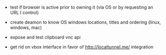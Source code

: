 * test if browser is active prior to owning it (via OS or by requesting an URL I control)

* create deamon to know OS windows locations, titles and ordering (linux, windows, mac)

* expose and test clipboard vnc api

* get rid on vbox interface in favor of http://localtunnel.me/ integration
